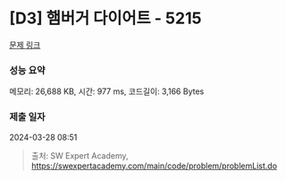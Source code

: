 # [D3] 햄버거 다이어트 - 5215 

[문제 링크](https://swexpertacademy.com/main/code/problem/problemDetail.do?contestProbId=AWT-lPB6dHUDFAVT) 

### 성능 요약

메모리: 26,688 KB, 시간: 977 ms, 코드길이: 3,166 Bytes

### 제출 일자

2024-03-28 08:51



> 출처: SW Expert Academy, https://swexpertacademy.com/main/code/problem/problemList.do